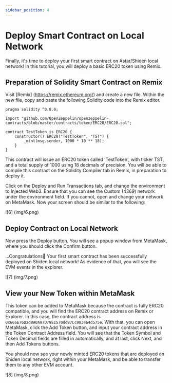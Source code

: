 ```yaml
---
sidebar_position: 4
---
```


# Deploy Smart Contract on Local Network

Finally, it's time to deploy your first smart contract on Astar/Shiden local network! In this tutorial, you will deploy a basic ERC20 token using Remix.

## Preparation of Solidity Smart Contract on Remix

Visit [Remix] (https://remix.ethereum.org/) and create a new file. Within the new file, copy and paste the following Solidity code into the Remix editor.

```sol
pragma solidity ^0.8.0;

import "github.com/OpenZeppelin/openzeppelin-contracts/blob/master/contracts/token/ERC20/ERC20.sol";

contract TestToken is ERC20 {
    constructor() ERC20("TestToken", "TST") {
        _mint(msg.sender, 1000 * 10 ** 18);
    }
}
```

This contract will issue an ERC20 token called 'TestToken', with ticker TST, and a total supply of 1000 using 18 decimals of precision. You will be able to compile this contract on the Solidity Compiler tab in Remix, in preparation to deploy it.

Click on the Deploy and Run Transactions tab, and change the environment to Injected Web3. Ensure that you can see the Custom (4369) network under the environment field. If you cannot, open and change your network on MetaMask. Now your screen should be similar to the following:

![6] (img/6.png)

## Deploy Contract on Local Network

Now press the Deploy button. You will see a popup window from MetaMask, where you should click the Confirm button.

...Congratulations🎉 Your first smart contract has been successfully deployed on Shiden local network! As evidence of that, you will see the EVM events in the explorer.

![7] (img/7.png)

## View your New Token within MetaMask

This token can be added to MetaMask because the contract is fully ERC20 compatible, and you will find the ERC20 contract address on Remix or Explorer. In this case, the contract address is `0x666E76D2d8A0A97D79E1570dd87Cc983464d575e`. With that, you can open MetaMask, click the Add Token button, and input your contract address in the Token Contract Address field. You will see that the Token Symbol and Token Decimal fields are filled in automatically, and at last, click Next, and then Add Tokens buttons.

You should now see your newly minted ERC20 tokens that are deployed on Shiden local network, right within your MetaMask, and be able to transfer them to any other EVM account.

![8] (img/8.png)

